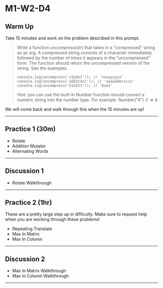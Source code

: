 # M1-W2-D4

## Warm Up

Take 15 minutes and work on the problem described in this prompt.

>Write a function uncompress(str) that takes in a "compressed" string
>as an arg. A compressed string consists of a character immediately
>followed by the number of times it appears in the "uncompressed" form.
>The function should return the uncompressed version of the string.
>See the examples.
>
>`console.log(uncompress('x3y4z2')); // 'xxxyyyyzz'`
>`console.log(uncompress('a5b2c4z1')); // 'aaaaabbccccz'`
>`console.log(uncompress('b1o2t1')); // 'boot'`
>
>Hint: you can use the built-in Number function
>should convert a numeric string into the number type.
>For example. Number("4") // => 4

We will come back and walk through this when the 15 minutes are up!

---

## Practice 1 (30m)

- Rotate
- Addition Mutator
- Alternating Words

---

## Discussion 1

- Rotate Walkthrough

---

## Practice 2 (1hr)

These are a pretty large step up in difficulty. Make sure to request help when you are working through these problems!

- Repeating Translate
- Max In Matrix
- Max In Column

---

## Discussion 2

- Max In Matrix Walkthrough
- Max In Column Walkthrough

---
